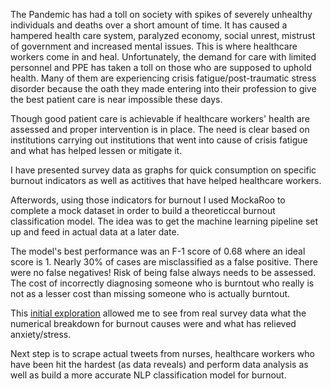 The Pandemic has had a toll on society with spikes of severely unhealthy individuals and deaths over a short amount of time. It has caused a hampered health care system, paralyzed economy, social unrest, mistrust of government and increased mental issues. This is where healthcare workers come in and heal. Unfortunately, the demand for care with limited personnel and PPE has taken a toll on those who are supposed to uphold health. Many of them are experiencing crisis fatigue/post-traumatic stress disorder because the oath they made entering into their profession to give the best patient care is near impossible these days. 

Though good patient care is achievable if healthcare workers' health are assessed and proper intervention is in place. The need is clear based on institutions carrying out institutions that went into cause of crisis fatigue and what has helped lessen or mitigate it.

I have presented survey data as graphs for quick consumption on specific burnout indicators as well as actitives that have helped healthcare workers.

Afterwords, using those indicators for burnout I used MockaRoo to complete a mock dataset in order to build a theoreticcal burnout classification model. The idea was to get the machine learning pipeline set up and feed in actual data at a later date. 

The model's best performance was an F-1 score of 0.68 where an ideal score is 1. Nearly 30% of cases are misclassified as a false positive. There were no false negatives! Risk of being false always needs to be assessed. The cost of incorrectly diagnosing someone who is burntout who really is not as a lesser cost than missing someone who is actually burntout.

This [initial exploration](https://www.kaggle.com/mindyng/nyc-healthcare-workers-burnout) allowed me to see from real survey data what the numerical breakdown for burnout causes were and what has relieved anxiety/stress. 

Next step is to scrape actual tweets from nurses, healthcare workers who have been hit the hardest (as data reveals) and perform data analysis as well as build a more accurate NLP classification model for burnout.
